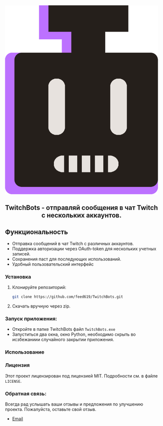 <p align="center"><img src="docs/logo.png" /></p>
<h2><p align="center">TwitchBots - отправляй сообщения в чат Twitch с нескольких аккаунтов.</p></h2>

## Функциональность

- Отправка сообщений в чат Twitch с различных аккаунтов.
- Поддержка авторизации через OAuth-token для нескольких учетных записей.
- Сохранения паст для последующих использований.
- Удобный пользовательский интерфейс

### Установка

1. Клонируйте репозиторий:

   ```bash
   git clone https://github.com/feed619/TwitchBots.git
   ```

2. Скачать вручную через zip.

### Запуск приложения:

- Откройте в папке TwitchBots файл `TwitchBots.exe`
- Запуститься два окна, окно Python, необходимо скрыть во исзбежаниии случайного закрытии приложения.

### Использование

### Лицензия

Этот проект лицензирован под лицензией MIT. Подробности см. в файле `LICENSE`.

### Обратная связь:

Всегда рад услышать ваши отзывы и предложения по улучшению проекта. Пожалуйста, оставьте свой отзыв.

- [Email](mailto:feed619pro@gmail.com)
